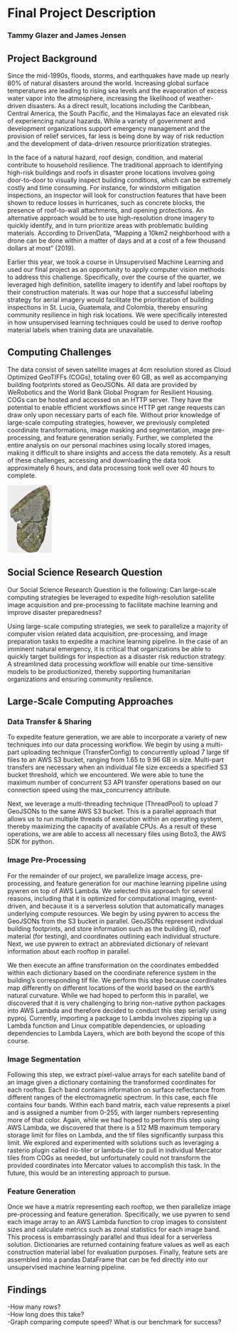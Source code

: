 # Final Project Description

### Tammy Glazer and James Jensen

## Project Background

Since the mid-1990s, floods, storms, and earthquakes have made up nearly 80% of natural disasters around the world. Increasing global surface temperatures are leading to rising sea levels and the evaporation of excess water vapor into the atmosphere, increasing the likelihood of weather-driven disasters. As a direct result, locations including the Caribbean, Central America, the South Pacific, and the Himalayas face an elevated risk of experiencing natural hazards. While a variety of government and development organizations support emergency management and the provision of relief services, far less is being done by way of risk reduction and the development of data-driven resource prioritization strategies.  
  
In the face of a natural hazard, roof design, condition, and material contribute to household resilience. The traditional approach to identifying high-risk buildings and roofs in disaster prone locations involves going door-to-door to visually inspect building conditions, which can be extremely costly and time consuming. For instance, for windstorm mitigation inspections, an inspector will look for construction features that have been shown to reduce losses in hurricanes, such as concrete blocks, the presence of roof-to-wall attachments, and opening protections. An alternative approach would be to use high-resolution drone imagery to quickly identify, and in turn prioritize areas with problematic building materials. According to DrivenData, “Mapping a 10km2 neighborhood with a drone can be done within a matter of days and at a cost of a few thousand dollars at most” (2019).  
  
Earlier this year, we took a course in Unsupervised Machine Learning and used our final project as an opportunity to apply computer vision methods to address this challenge. Specifically, over the course of the quarter, we leveraged high definition, satellite imagery to identify and label rooftops by their construction materials. It was our hope that a successful labeling strategy for aerial imagery would facilitate the prioritization of building inspections in St. Lucia, Guatemala, and Colombia, thereby ensuring community resilience in high risk locations. We were specifically interested in how unsupervised learning techniques could be used to derive rooftop material labels when training data are unavailable.  

## Computing Challenges

The data consist of seven satellite images at 4cm resolution stored as Cloud Optimized GeoTIFFs (COGs), totaling over 60 GB, as well as accompanying building footprints stored as GeoJSONs. All data are provided by WeRobotics and the World Bank Global Program for Resilient Housing. COGs can be hosted and accessed on an HTTP server. They have the potential to enable efficient workflows since HTTP get range requests can draw only upon necessary parts of each file. Without prior knowledge of large-scale computing strategies, however, we previously completed coordinate transformations, image masking and segmentation, image pre-processing, and feature generation serially. Further, we completed the entire analysis on our personal machines using locally stored images, making it difficult to share insights and access the data remotely. As a result of these challenges, accessing and downloading the data took approximately 6 hours, and data processing took well over 40 hours to complete.  

<img src="tif_image.png" width="100" width=80>

## Social Science Research Question

Our Social Science Research Question is the following: Can large-scale computing strategies be leveraged to expedite high-resolution satellite image acquisition and pre-processing to facilitate machine learning and improve disaster preparedness?  
  
Using large-scale computing strategies, we seek to parallelize a majority of computer vision related data acquisition, pre-processing, and image preparation tasks to expedite a machine learning pipeline. In the case of an imminent natural emergency, it is critical that organizations be able to quickly target buildings for inspection as a disaster risk reduction strategy. A streamlined data processing workflow will enable our time-sensitive models to be productionized, thereby supporting humanitarian organizations and ensuring community resilience.  

## Large-Scale Computing Approaches

### Data Transfer & Sharing

To expedite feature generation, we are able to incorporate a variety of new techniques into our data processing workflow. We begin by using a multi-part uploading technique (TransferConfig) to concurrently upload 7 large tif files to an AWS S3 bucket, ranging from 1.65 to 9.96 GB in size. Multi-part transfers are necessary when an individual file size exceeds a specified S3 bucket threshold, which we encountered. We were able to tune the maximum number of concurrent S3 API transfer operations based on our connection speed using the max_concurrency attribute.  
  
Next, we leverage a multi-threading technique (ThreadPool) to upload 7 GeoJSONs to the same AWS S3 bucket. This is a parallel approach that allows us to run multiple threads of execution within an operating system, thereby maximizing the capacity of available CPUs. As a result of these operations, we are able to access all necessary files using Boto3, the AWS SDK for python.  

### Image Pre-Processing
  
For the remainder of our project, we parallelize image access, pre-processing, and feature generation for our machine learning pipeline using pywren on top of AWS Lambda. We selected this approach for several reasons, including that it is optimized for computational imaging, event-driven, and because it is a serverless solution that automatically manages underlying compute resources. We begin by using pywren to access the GeoJSONs from the S3 bucket in parallel. GeoJSONs represent individual building footprints, and store information such as the building ID, roof material (for testing), and coordinates outlining each individual structure. Next, we use pywren to extract an abbreviated dictionary of relevant information about each rooftop in parallel.  

We then execute an affine transformation on the coordinates embedded within each dictionary based on the coordinate reference system in the building’s corresponding tif file. We perform this step because coordinates map differently on different locations of the world based on the earth’s natural curvature. While we had hoped to perform this in parallel, we discovered that it is very challenging to bring non-native python packages into AWS Lambda and therefore decided to conduct this step serially using pyproj. Currently, importing a  package to Lambda involves zipping up a Lambda function and Linux compatible dependencies, or uploading dependencies to Lambda Layers, which are both beyond the scope of this course.  

### Image Segmentation
  
Following this step, we extract pixel-value arrays for each satellite band of an image given a dictionary containing the transformed coordinates for each rooftop. Each band contains information on surface reflectance from different ranges of the electromagnetic spectrum. In this case, each file contains four bands. Within each band matrix, each value represents a pixel and is assigned a number from 0-255, with larger numbers representing more of that color. Again, while we had hoped to perform this step using AWS Lambda, we discovered that there is a 512 MB maximum temporary storage limit for files on Lambda, and the tif files significantly surpass this limit. We explored and experimented with solutions such as leveraging a rasterio plugin called rio-tiler or lambda-tiler to pull in individual Mercator tiles from COGs as needed, but unfortunately could not transform the provided coordinates into Mercator values to accomplish this task. In the future, this would be an interesting approach to pursue.  

### Feature Generation
  
Once we have a matrix representing each rooftop, we then parallelize image pre-processing and feature generation. Specifically, we use pywren to send each image array to an AWS Lambda function to crop images to consistent sizes and calculate metrics such as zonal statistics for each image band. This process is embarrassingly parallel and thus ideal for a serverless solution. Dictionaries are returned containing feature values as well as each construction material label for evaluation purposes. Finally, feature sets are assembled into a pandas DataFrame that can be fed directly into our unsupervised machine learning pipeline.  

## Findings

-How many rows?  
-How long does this take?  
-Graph comparing compute speed? What is our benchmark for success?  

